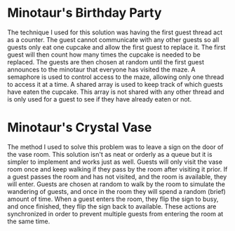 <h1>Minotaur's Birthday Party</h1>
The technique I used for this solution was having the first guest thread act as a counter. The guest cannot communicate with any other guests so all guests only eat one cupcake and allow the first guest to replace it. The first guest will then count how many times the cupcake is needed to be replaced. The guests are then chosen at random until the first guest announces to the minotaur that everyone has visited the maze. A semaphore is used to control access to the maze, allowing only one thread to access it at a time. A shared array is used to keep track of which guests have eaten the cupcake. This array is not shared with any other thread and is only used for a guest to see if they have already eaten or not.

<h1>Minotaur's Crystal Vase</h1>
The method I used to solve this problem was to leave a sign on the door of the vase room. This solution isn't as neat or orderly as a queue but it is simpler to implement and works just as well. Guests will only visit the vase room once and keep walking if they pass by the room after visiting it prior. If a guest passes the room and has not visited, and the room is available, they will enter. Guests are chosen at random to walk by the room to simulate the wandering of guests, and once in the room they will spend a random (brief) amount of time. When a guest enters the room, they flip the sign to busy, and once finished, they flip the sign back to available. These actions are synchronized in order to prevent multiple guests from entering the room at the same time.
